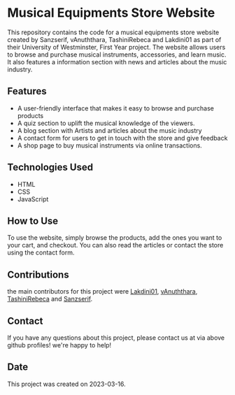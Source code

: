 # Musical Equipments Store Website

This repository contains the code for a musical equipments store website created by Sanzserif, vAnuththara, TashiniRebeca and Lakdini01 as part of their University of Westminster, First Year project. The website allows users to browse and purchase musical instruments, accessories, and learn music. It also features a information section with news and articles about the music industry.

## Features

* A user-friendly interface that makes it easy to browse and purchase products
* A quiz section to uplift the musical knowledge of the viewers.
* A blog section with Artists and articles about the music industry
* A contact form for users to get in touch with the store and give feedback
* A shop page to buy musical instruments via online transactions.

## Technologies Used

* HTML
* CSS
* JavaScript

## How to Use

To use the website, simply browse the products, add the ones you want to your cart, and checkout. You can also read the articles or contact the store using the contact form.

## Contributions
the main contributors for this project were [Lakdini01](https://github.com/lakdini01), [vAnuththara](https://github.com/vAnuththara), [TashiniRebeca](https://github.com/TashiniRebeca) and [Sanzserif](https://github.com/sanzserif).

## Contact

If you have any questions about this project, please contact us at via above github profiles! we're happy to help!

## Date
This project was created on 2023-03-16.
